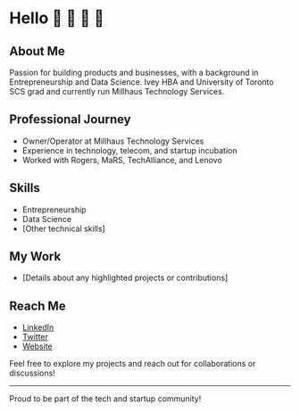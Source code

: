 # Hello 👋 👋 👋 👋

## About Me
Passion for building products and businesses, with a background in Entrepreneurship and Data Science. Ivey HBA and University of Toronto SCS grad and currently run Millhaus Technology Services.

## Professional Journey
- Owner/Operator at Millhaus Technology Services
- Experience in technology, telecom, and startup incubation
- Worked with Rogers, MaRS, TechAlliance, and Lenovo

## Skills
- Entrepreneurship
- Data Science
- [Other technical skills]

## My Work
- [Details about any highlighted projects or contributions]

## Reach Me
- [LinkedIn ](https://linkedin.com/in/alecjmiller)
- [Twitter ](https://x.com/gener8ive)
- [Website ](https://mgd1984.github.io/personal-site)

Feel free to explore my projects and reach out for collaborations or discussions!

---

Proud to be part of the tech and startup community!
